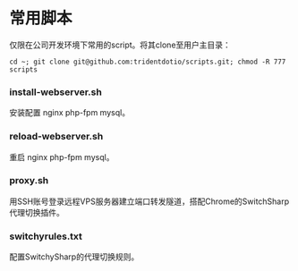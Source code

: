 # 常用脚本

仅限在公司开发环境下常用的script。将其clone至用户主目录：

`cd ~; git clone git@github.com:tridentdotio/scripts.git; chmod -R 777 scripts`

### install-webserver.sh

安装配置 nginx php-fpm mysql。

### reload-webserver.sh

重启 nginx php-fpm mysql。

### proxy.sh

用SSH账号登录远程VPS服务器建立端口转发隧道，搭配Chrome的SwitchSharp代理切换插件。

### switchyrules.txt

配置SwitchySharp的代理切换规则。
